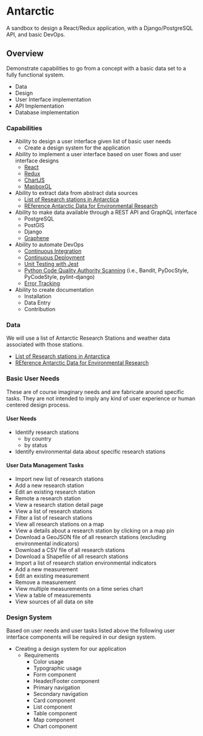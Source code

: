 # Antarctic
A sandbox to design a React/Redux application, with a Django/PostgreSQL API, and basic DevOps.

## Overview
Demonstrate capabilities to go from a concept with a basic data set to a fully functional system.

- Data
- Design
- User Interface implementation
- API Implementation
- Database implementation

### Capabilities

- Ability to design a user interface given list of basic user needs
  - Create a design system for the application
- Ability to implement a user interface based on user flows and user interface designs
  - [React](https://reactjs.org/)
  - [Redux](https://redux.js.org/)
  - [ChartJS](https://github.com/reactjs/react-chartjs)
  - [MapboxGL](https://uber.github.io/react-map-gl/#/)
- Ability to extract data from abstract data sources
  - [List of Research stations in Antarctica](https://en.wikipedia.org/wiki/Research_stations_in_Antarctica)
  - [REference Antarctic Data for Environmental Research](https://www.scar.org/data-products/ref-data-environmental-research/)
- Ability to make data available through a REST API and GraphQL interface
  - PostgreSQL
  - PostGIS
  - Django
  - [Graphene](http://docs.graphene-python.org/projects/django/en/latest/)
- Ability to automate DevOps
  - [Continuous Integration]()
  - [Continuous Deployment]()
  - [Unit Testing with Jest](https://jestjs.io/docs/en/tutorial-react)
  - [Python Code Quality Authority Scanning](https://github.com/PyCQA) (i.e., Bandit, PyDocStyle, PyCodeStyle, pylint-django)
  - [Error Tracking](https://sentry.io/welcome/)
- Ability to create documentation
  - Installation
  - Data Entry
  - Contribution

### Data
We will use a list of Antarctic Research Stations and weather data associated with those stations.

- [List of Research stations in Antarctica](https://en.wikipedia.org/wiki/Research_stations_in_Antarctica)
- [REference Antarctic Data for Environmental Research](https://www.scar.org/data-products/ref-data-environmental-research/)

### Basic User Needs

These are of course imaginary needs and are fabricate around specific tasks. They are not intended to imply any kind of user experience or human centered design process.

#### User Needs 
- Identify research stations
  - by country
  - by status
- Identify environmental data about specific research stations

#### User Data Management Tasks
- Import new list of research stations
- Add a new research station
- Edit an existing research station
- Remote a research station
- View a research station detail page
- View a list of research stations
- Filter a list of research stations
- View all research stations on a map
- View a details about a research station by clicking on a map pin
- Download a GeoJSON file of all research stations (excluding environmental indicators)
- Download a CSV file of all research stations
- Download a Shapefile of all research stations
- Import a list of research station environmental indicators
- Add a new measurement
- Edit an existing measurement
- Remove a measurement
- View multiple measurements on a time series chart
- View a table of measurements
- View sources of all data on site

### Design System
Based on user needs and user tasks listed above the following user interface components will be required in our design system.

- Creating a design system for our application
  - Requirements
    - Color usage
    - Typographic usage
    - Form component
    - Header/Footer component
    - Primary navigation
    - Secondary navigation
    - Card component
    - List component
    - Table component
    - Map component
    - Chart component
